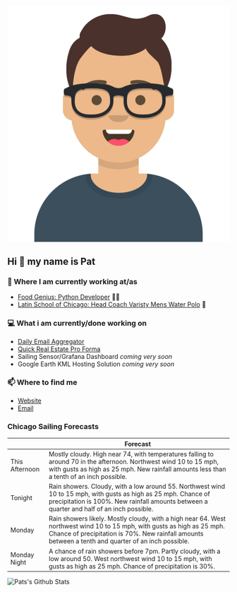 [![Social banner for p-j-falconer](https://raw.githubusercontent.com/P-J-FALCONER/P-J-FALCONER/master/assets/avataaars.svg)](https://patfalconer.com/)
## Hi :wave: my name is Pat

### 💼 Where I am currently working at/as
- [Food Genius: Python Developer](https://getfoodgenius.com/) 🍔🐍
- [Latin School of Chicago: Head Coach Varisty Mens Water Polo](https://www.latinschool.org/) 🤽


### 💻 What i am currently/done working on
 - [Daily Email Aggregator](https://github.com/P-J-FALCONER/dott_daily_mail)
 - [Quick Real Estate Pro Forma](https://github.com/P-J-FALCONER/henry)
 - Sailing Sensor/Grafana Dashboard *coming very soon*
 - Google Earth KML Hosting Solution *coming very soon*

### 📫 Where to find me
 - [Website](https://patfalconer.com/)
 - [Email](mailto:patrick.j.falconer@gmail.com)


### Chicago Sailing Forecasts
|   | Forecast  |
|---|---|
| This Afternoon | Mostly cloudy. High near 74, with temperatures falling to around 70 in the afternoon. Northwest wind 10 to 15 mph, with gusts as high as 25 mph. New rainfall amounts less than a tenth of an inch possible. |
| Tonight | Rain showers. Cloudy, with a low around 55. Northwest wind 10 to 15 mph, with gusts as high as 25 mph. Chance of precipitation is 100%. New rainfall amounts between a quarter and half of an inch possible. |
| Monday | Rain showers likely. Mostly cloudy, with a high near 64. West northwest wind 10 to 15 mph, with gusts as high as 25 mph. Chance of precipitation is 70%. New rainfall amounts between a tenth and quarter of an inch possible. |
| Monday Night | A chance of rain showers before 7pm. Partly cloudy, with a low around 50. West northwest wind 10 to 15 mph, with gusts as high as 25 mph. Chance of precipitation is 30%. |

![Pats's Github Stats](https://github-readme-stats.vercel.app/api?username=p-j-falconer&show_icons=true&theme=radical)
